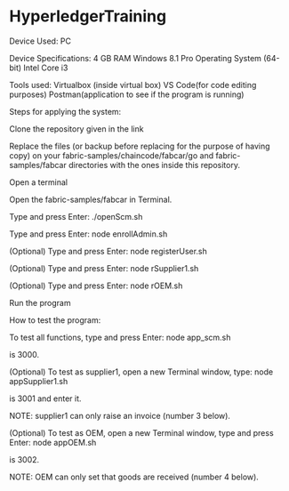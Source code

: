 # HyperledgerTraining

Device Used: PC

Device Specifications: 4 GB RAM
                       Windows 8.1 Pro Operating System (64-bit)
                       Intel Core i3

Tools used: Virtualbox
            (inside virtual box) VS Code(for code editing purposes) Postman(application to see if the program is running)

Steps for applying the system:

Clone the repository given in the link

Replace the files (or backup before replacing for the purpose of having copy) on your fabric-samples/chaincode/fabcar/go and fabric-samples/fabcar directories with the ones inside this repository.

Open a terminal

Open the fabric-samples/fabcar in Terminal.

Type and press Enter: ./openScm.sh

Type and press Enter: node enrollAdmin.sh

(Optional) Type and press Enter: node registerUser.sh

(Optional) Type and press Enter: node rSupplier1.sh

(Optional) Type and press Enter: node rOEM.sh

Run the program

How to test the program:

To test all functions, type and press Enter: node app_scm.sh

is 3000.

(Optional) To test as supplier1, open a new Terminal window, type: node appSupplier1.sh

is 3001 and enter it.

NOTE: supplier1 can only raise an invoice (number 3 below).

(Optional) To test as OEM, open a new Terminal window, type and press Enter: node appOEM.sh

is 3002.

NOTE: OEM can only set that goods are received (number 4 below).
